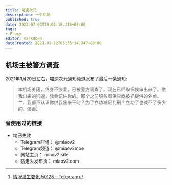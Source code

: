 ```yaml
---
title: 喵速次元
description: 一个机场
published: true
date: 2022-07-03T19:02:16.216+08:00
tags:
- Proxy
editor: markdown
dateCreated: 2021-01-22T05:55:34.347+08:00
---
```


## 机场主被警方调查

2021年1月20日左右，喵速次元通知频道发布了最后一条通知:

> 本机场关闭，终身不恢复，已被警方调查了。现在已经取保候审出来了。供我出来的狗逼，我会记住你的。那个之前服务器供应商被抓提供的名单。艹，我都不认识你供我出来干叼？为了立功减轻判刑？立功了也减不了多少的，傻逼[^miao_lw]

[^miao_lw]: [情况发生变化 50128 – Telegram](https://web.archive.org/web/20210122043110/https://t.me/s/status_is_changing/50128)

### 曾使用过的链接

+ 均已失效
    + Telegram群组： @miaov2
    + Telegram频道： @miaov2moe
    + 网站主页： miaov2.site
    + 防走丢发布页： miaov2.com
